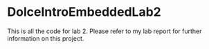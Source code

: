 # DolceIntroEmbeddedLab2

This is all the code for lab 2. Please refer to my lab report for further information on this project.
